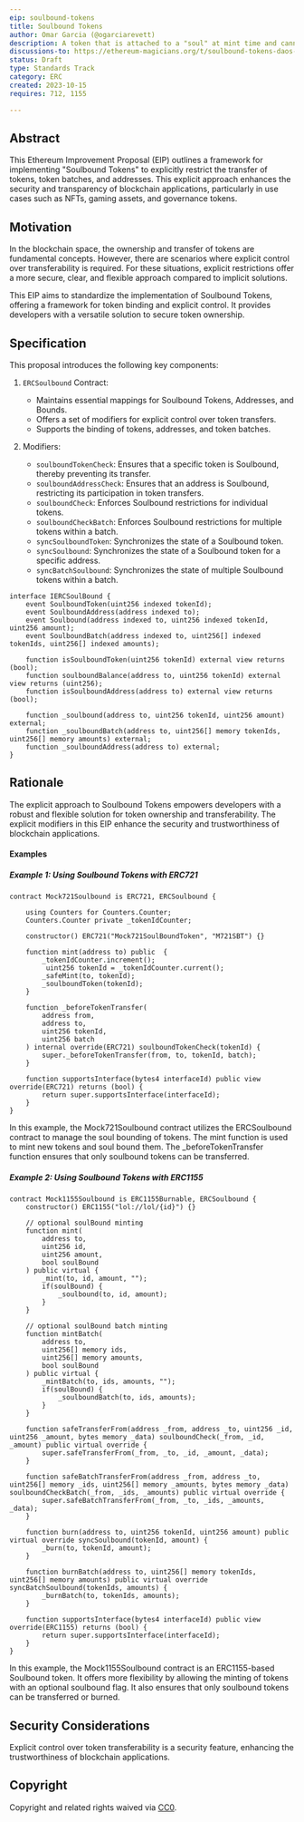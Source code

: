 ```yaml
---
eip: soulbound-tokens
title: Soulbound Tokens
author: Omar Garcia (@ogarciarevett)
description: A token that is attached to a "soul" at mint time and cannot be transferred after that.
discussions-to: https://ethereum-magicians.org/t/soulbound-tokens-daos-and-web3-games/16104
status: Draft
type: Standards Track
category: ERC
created: 2023-10-15
requires: 712, 1155

---
```


## Abstract

This Ethereum Improvement Proposal (EIP) outlines a framework for implementing "Soulbound Tokens" to explicitly restrict the transfer of tokens, token batches, and addresses. This explicit approach enhances the security and transparency of blockchain applications, particularly in use cases such as NFTs, gaming assets, and governance tokens.

## Motivation

In the blockchain space, the ownership and transfer of tokens are fundamental concepts. However, there are scenarios where explicit control over transferability is required. For these situations, explicit restrictions offer a more secure, clear, and flexible approach compared to implicit solutions.

This EIP aims to standardize the implementation of Soulbound Tokens, offering a framework for token binding and explicit control. It provides developers with a versatile solution to secure token ownership.

## Specification

This proposal introduces the following key components:

1. `ERCSoulbound` Contract:
   - Maintains essential mappings for Soulbound Tokens, Addresses, and Bounds.
   - Offers a set of modifiers for explicit control over token transfers.
   - Supports the binding of tokens, addresses, and token batches.

2. Modifiers:
   - `soulboundTokenCheck`: Ensures that a specific token is Soulbound, thereby preventing its transfer.
   - `soulboundAddressCheck`: Ensures that an address is Soulbound, restricting its participation in token transfers.
   - `soulboundCheck`: Enforces Soulbound restrictions for individual tokens.
   - `soulboundCheckBatch`: Enforces Soulbound restrictions for multiple tokens within a batch.
   - `syncSoulboundToken`: Synchronizes the state of a Soulbound token.
   - `syncSoulbound`: Synchronizes the state of a Soulbound token for a specific address.
   - `syncBatchSoulbound`: Synchronizes the state of multiple Soulbound tokens within a batch.

```solidity
interface IERCSoulBound {
    event SoulboundToken(uint256 indexed tokenId);
    event SoulboundAddress(address indexed to);
    event Soulbound(address indexed to, uint256 indexed tokenId, uint256 amount);
    event SoulboundBatch(address indexed to, uint256[] indexed tokenIds, uint256[] indexed amounts);

    function isSoulboundToken(uint256 tokenId) external view returns (bool);
    function soulboundBalance(address to, uint256 tokenId) external view returns (uint256);
    function isSoulboundAddress(address to) external view returns (bool);

    function _soulbound(address to, uint256 tokenId, uint256 amount) external;
    function _soulboundBatch(address to, uint256[] memory tokenIds, uint256[] memory amounts) external;
    function _soulboundAddress(address to) external;
}

```

## Rationale

The explicit approach to Soulbound Tokens empowers developers with a robust and flexible solution for token ownership and transferability. The explicit modifiers in this EIP enhance the security and trustworthiness of blockchain applications.

#### Examples

##### Example 1: Using Soulbound Tokens with ERC721

```solidity
contract Mock721Soulbound is ERC721, ERCSoulbound {

    using Counters for Counters.Counter;
    Counters.Counter private _tokenIdCounter;

    constructor() ERC721("Mock721SoulBoundToken", "M721SBT") {}

    function mint(address to) public  {
        _tokenIdCounter.increment();
         uint256 tokenId = _tokenIdCounter.current();
        _safeMint(to, tokenId);
        _soulboundToken(tokenId);
    }

    function _beforeTokenTransfer(
        address from,
        address to,
        uint256 tokenId,
        uint256 batch
    ) internal override(ERC721) soulboundTokenCheck(tokenId) {
        super._beforeTokenTransfer(from, to, tokenId, batch);
    }

    function supportsInterface(bytes4 interfaceId) public view override(ERC721) returns (bool) {
        return super.supportsInterface(interfaceId);
    }
}
```

In this example, the Mock721Soulbound contract utilizes the ERCSoulbound contract to manage the soul bounding of tokens. The mint function is used to mint new tokens and soul bound them. The _beforeTokenTransfer function ensures that only soulbound tokens can be transferred.

##### Example 2: Using Soulbound Tokens with ERC1155

```solidity
contract Mock1155Soulbound is ERC1155Burnable, ERCSoulbound {
    constructor() ERC1155("lol://lol/{id}") {}

    // optional soulBound minting
    function mint(
        address to,
        uint256 id,
        uint256 amount,
        bool soulBound
    ) public virtual {
        _mint(to, id, amount, "");
        if(soulBound) {
            _soulbound(to, id, amount);
        }
    }

    // optional soulBound batch minting
    function mintBatch(
        address to,
        uint256[] memory ids,
        uint256[] memory amounts,
        bool soulBound
    ) public virtual {
        _mintBatch(to, ids, amounts, "");
        if(soulBound) {
            _soulboundBatch(to, ids, amounts);
        }
    }

    function safeTransferFrom(address _from, address _to, uint256 _id, uint256 _amount, bytes memory _data) soulboundCheck(_from, _id, _amount) public virtual override {
        super.safeTransferFrom(_from, _to, _id, _amount, _data);
    }

    function safeBatchTransferFrom(address _from, address _to, uint256[] memory _ids, uint256[] memory _amounts, bytes memory _data) soulboundCheckBatch(_from, _ids, _amounts) public virtual override {
        super.safeBatchTransferFrom(_from, _to, _ids, _amounts, _data);
    }

    function burn(address to, uint256 tokenId, uint256 amount) public virtual override syncSoulbound(tokenId, amount) {
        _burn(to, tokenId, amount);
    }

    function burnBatch(address to, uint256[] memory tokenIds, uint256[] memory amounts) public virtual override syncBatchSoulbound(tokenIds, amounts) {
        _burnBatch(to, tokenIds, amounts);
    }

    function supportsInterface(bytes4 interfaceId) public view override(ERC1155) returns (bool) {
        return super.supportsInterface(interfaceId);
    }
}

```

In this example, the Mock1155Soulbound contract is an ERC1155-based Soulbound token. It offers more flexibility by allowing the minting of tokens with an optional soulbound flag. It also ensures that only soulbound tokens can be transferred or burned.

## Security Considerations
Explicit control over token transferability is a security feature, enhancing the trustworthiness of blockchain applications.

## Copyright

Copyright and related rights waived via [CC0](../LICENSE.md).

